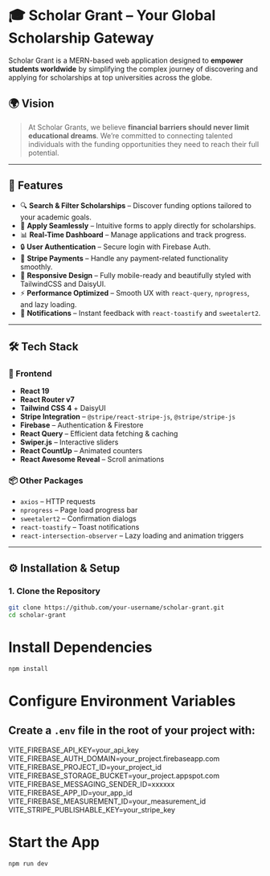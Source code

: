 # 🎓 Scholar Grant – Your Global Scholarship Gateway

Scholar Grant is a MERN-based web application designed to **empower students worldwide** by simplifying the complex journey of discovering and applying for scholarships at top universities across the globe.

## 🌍 Vision

> At Scholar Grants, we believe **financial barriers should never limit educational dreams**. We’re committed to connecting talented individuals with the funding opportunities they need to reach their full potential.

---

## 🚀 Features

- 🔍 **Search & Filter Scholarships** – Discover funding options tailored to your academic goals.
- 📝 **Apply Seamlessly** – Intuitive forms to apply directly for scholarships.
- 📊 **Real-Time Dashboard** – Manage applications and track progress.
- 🔒 **User Authentication** – Secure login with Firebase Auth.
- 💸 **Stripe Payments** – Handle any payment-related functionality smoothly.
- 📱 **Responsive Design** – Fully mobile-ready and beautifully styled with TailwindCSS and DaisyUI.
- ⚡ **Performance Optimized** – Smooth UX with `react-query`, `nprogress`, and lazy loading.
- 🔔 **Notifications** – Instant feedback with `react-toastify` and `sweetalert2`.

---

## 🛠️ Tech Stack

### 🧩 Frontend
- **React 19**
- **React Router v7**
- **Tailwind CSS 4** + DaisyUI
- **Stripe Integration** – `@stripe/react-stripe-js`, `@stripe/stripe-js`
- **Firebase** – Authentication & Firestore
- **React Query** – Efficient data fetching & caching
- **Swiper.js** – Interactive sliders
- **React CountUp** – Animated counters
- **React Awesome Reveal** – Scroll animations

### 📦 Other Packages
- `axios` – HTTP requests
- `nprogress` – Page load progress bar
- `sweetalert2` – Confirmation dialogs
- `react-toastify` – Toast notifications
- `react-intersection-observer` – Lazy loading and animation triggers

---

## ⚙️ Installation & Setup

### 1. Clone the Repository

```bash
git clone https://github.com/your-username/scholar-grant.git
cd scholar-grant
```

# Install Dependencies
``` bash
npm install
```

# Configure Environment Variables
## Create a `.env` file in the root of your project with:

VITE_FIREBASE_API_KEY=your_api_key
VITE_FIREBASE_AUTH_DOMAIN=your_project.firebaseapp.com
VITE_FIREBASE_PROJECT_ID=your_project_id
VITE_FIREBASE_STORAGE_BUCKET=your_project.appspot.com
VITE_FIREBASE_MESSAGING_SENDER_ID=xxxxxx
VITE_FIREBASE_APP_ID=your_app_id
VITE_FIREBASE_MEASUREMENT_ID=your_measurement_id
VITE_STRIPE_PUBLISHABLE_KEY=your_stripe_key

# Start the App
```bash
npm run dev
```

